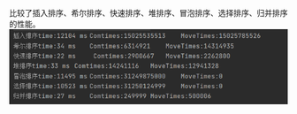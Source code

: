 比较了插入排序、希尔排序、快速排序、堆排序、冒泡排序、选择排序、归并排序的性能。
![QQ截图20220712164813](https://github.com/ljlat/sort/raw/master/src/QQ%E6%88%AA%E5%9B%BE20220712164813.png)
